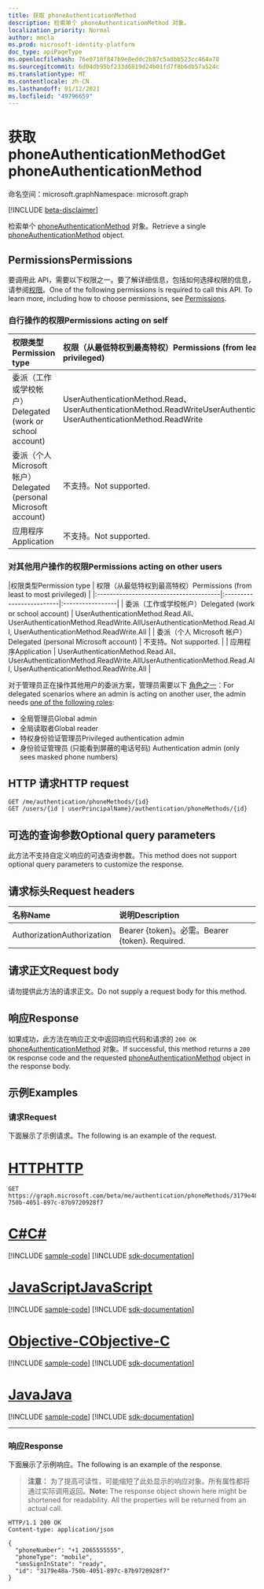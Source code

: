 ```yaml
---
title: 获取 phoneAuthenticationMethod
description: 检索单个 phoneAuthenticationMethod 对象。
localization_priority: Normal
author: mmcla
ms.prod: microsoft-identity-platform
doc_type: apiPageType
ms.openlocfilehash: 76e0718f847b9e8eddc2b87c5a8bb523cc464a78
ms.sourcegitcommit: 6d04db95bf233d6819d24b01fd7f8b6db57a524c
ms.translationtype: MT
ms.contentlocale: zh-CN
ms.lasthandoff: 01/12/2021
ms.locfileid: "49796659"
---
```

# <a name="get-phoneauthenticationmethod"></a><span data-ttu-id="98c72-103">获取 phoneAuthenticationMethod</span><span class="sxs-lookup"><span data-stu-id="98c72-103">Get phoneAuthenticationMethod</span></span>

<span data-ttu-id="98c72-104">命名空间：microsoft.graph</span><span class="sxs-lookup"><span data-stu-id="98c72-104">Namespace: microsoft.graph</span></span>

[!INCLUDE [beta-disclaimer](../../includes/beta-disclaimer.md)]

<span data-ttu-id="98c72-105">检索单个 [phoneAuthenticationMethod](../resources/phoneauthenticationmethod.md) 对象。</span><span class="sxs-lookup"><span data-stu-id="98c72-105">Retrieve a single [phoneAuthenticationMethod](../resources/phoneauthenticationmethod.md) object.</span></span>

## <a name="permissions"></a><span data-ttu-id="98c72-106">Permissions</span><span class="sxs-lookup"><span data-stu-id="98c72-106">Permissions</span></span>

<span data-ttu-id="98c72-p101">要调用此 API，需要以下权限之一。要了解详细信息，包括如何选择权限的信息，请参阅[权限](/graph/permissions-reference)。</span><span class="sxs-lookup"><span data-stu-id="98c72-p101">One of the following permissions is required to call this API. To learn more, including how to choose permissions, see [Permissions](/graph/permissions-reference).</span></span>

### <a name="permissions-acting-on-self"></a><span data-ttu-id="98c72-109">自行操作的权限</span><span class="sxs-lookup"><span data-stu-id="98c72-109">Permissions acting on self</span></span>

|<span data-ttu-id="98c72-110">权限类型</span><span class="sxs-lookup"><span data-stu-id="98c72-110">Permission type</span></span>      | <span data-ttu-id="98c72-111">权限（从最低特权到最高特权）</span><span class="sxs-lookup"><span data-stu-id="98c72-111">Permissions (from least to most privileged)</span></span>              |
|:---------------------------------------|:-------------------------|
| <span data-ttu-id="98c72-112">委派（工作或学校帐户）</span><span class="sxs-lookup"><span data-stu-id="98c72-112">Delegated (work or school account)</span></span>     | <span data-ttu-id="98c72-113">UserAuthenticationMethod.Read、UserAuthenticationMethod.ReadWrite</span><span class="sxs-lookup"><span data-stu-id="98c72-113">UserAuthenticationMethod.Read, UserAuthenticationMethod.ReadWrite</span></span> |
| <span data-ttu-id="98c72-114">委派（个人 Microsoft 帐户）</span><span class="sxs-lookup"><span data-stu-id="98c72-114">Delegated (personal Microsoft account)</span></span> | <span data-ttu-id="98c72-115">不支持。</span><span class="sxs-lookup"><span data-stu-id="98c72-115">Not supported.</span></span> |
| <span data-ttu-id="98c72-116">应用程序</span><span class="sxs-lookup"><span data-stu-id="98c72-116">Application</span></span>                            | <span data-ttu-id="98c72-117">不支持。</span><span class="sxs-lookup"><span data-stu-id="98c72-117">Not supported.</span></span> |

### <a name="permissions-acting-on-other-users"></a><span data-ttu-id="98c72-118">对其他用户操作的权限</span><span class="sxs-lookup"><span data-stu-id="98c72-118">Permissions acting on other users</span></span>

|<span data-ttu-id="98c72-119">权限类型</span><span class="sxs-lookup"><span data-stu-id="98c72-119">Permission type</span></span>      | <span data-ttu-id="98c72-120">权限（从最低特权到最高特权）</span><span class="sxs-lookup"><span data-stu-id="98c72-120">Permissions (from least to most privileged)</span></span>              |
|:---------------------------------------|:-------------------------|:-----------------|
| <span data-ttu-id="98c72-121">委派（工作或学校帐户）</span><span class="sxs-lookup"><span data-stu-id="98c72-121">Delegated (work or school account)</span></span>     | <span data-ttu-id="98c72-122">UserAuthenticationMethod.Read.All、UserAuthenticationMethod.ReadWrite.All</span><span class="sxs-lookup"><span data-stu-id="98c72-122">UserAuthenticationMethod.Read.All, UserAuthenticationMethod.ReadWrite.All</span></span> |
| <span data-ttu-id="98c72-123">委派（个人 Microsoft 帐户）</span><span class="sxs-lookup"><span data-stu-id="98c72-123">Delegated (personal Microsoft account)</span></span> | <span data-ttu-id="98c72-124">不支持。</span><span class="sxs-lookup"><span data-stu-id="98c72-124">Not supported.</span></span> |
| <span data-ttu-id="98c72-125">应用程序</span><span class="sxs-lookup"><span data-stu-id="98c72-125">Application</span></span>                            | <span data-ttu-id="98c72-126">UserAuthenticationMethod.Read.All、UserAuthenticationMethod.ReadWrite.All</span><span class="sxs-lookup"><span data-stu-id="98c72-126">UserAuthenticationMethod.Read.All, UserAuthenticationMethod.ReadWrite.All</span></span> |

<span data-ttu-id="98c72-127">对于管理员正在操作其他用户的委派方案，管理员需要以下 [角色之一](/azure/active-directory/users-groups-roles/directory-assign-admin-roles#available-roles)：</span><span class="sxs-lookup"><span data-stu-id="98c72-127">For delegated scenarios where an admin is acting on another user, the admin needs [one of the following roles](/azure/active-directory/users-groups-roles/directory-assign-admin-roles#available-roles):</span></span>
* <span data-ttu-id="98c72-128">全局管理员</span><span class="sxs-lookup"><span data-stu-id="98c72-128">Global admin</span></span>
* <span data-ttu-id="98c72-129">全局读取者</span><span class="sxs-lookup"><span data-stu-id="98c72-129">Global reader</span></span>
* <span data-ttu-id="98c72-130">特权身份验证管理员</span><span class="sxs-lookup"><span data-stu-id="98c72-130">Privileged authentication admin</span></span>
* <span data-ttu-id="98c72-131">身份验证管理员 (只能看到屏蔽的电话号码) </span><span class="sxs-lookup"><span data-stu-id="98c72-131">Authentication admin (only sees masked phone numbers)</span></span>

## <a name="http-request"></a><span data-ttu-id="98c72-132">HTTP 请求</span><span class="sxs-lookup"><span data-stu-id="98c72-132">HTTP request</span></span>

<!-- { "blockType": "ignored" } -->

```http
GET /me/authentication/phoneMethods/{id}
GET /users/{id | userPrincipalName}/authentication/phoneMethods/{id}
```

## <a name="optional-query-parameters"></a><span data-ttu-id="98c72-133">可选的查询参数</span><span class="sxs-lookup"><span data-stu-id="98c72-133">Optional query parameters</span></span>

<span data-ttu-id="98c72-134">此方法不支持自定义响应的可选查询参数。</span><span class="sxs-lookup"><span data-stu-id="98c72-134">This method does not support optional query parameters to customize the response.</span></span>

## <a name="request-headers"></a><span data-ttu-id="98c72-135">请求标头</span><span class="sxs-lookup"><span data-stu-id="98c72-135">Request headers</span></span>

| <span data-ttu-id="98c72-136">名称</span><span class="sxs-lookup"><span data-stu-id="98c72-136">Name</span></span>      |<span data-ttu-id="98c72-137">说明</span><span class="sxs-lookup"><span data-stu-id="98c72-137">Description</span></span>|
|:----------|:----------|
| <span data-ttu-id="98c72-138">Authorization</span><span class="sxs-lookup"><span data-stu-id="98c72-138">Authorization</span></span> | <span data-ttu-id="98c72-p102">Bearer {token}。必需。</span><span class="sxs-lookup"><span data-stu-id="98c72-p102">Bearer {token}. Required.</span></span> |

## <a name="request-body"></a><span data-ttu-id="98c72-141">请求正文</span><span class="sxs-lookup"><span data-stu-id="98c72-141">Request body</span></span>

<span data-ttu-id="98c72-142">请勿提供此方法的请求正文。</span><span class="sxs-lookup"><span data-stu-id="98c72-142">Do not supply a request body for this method.</span></span>

## <a name="response"></a><span data-ttu-id="98c72-143">响应</span><span class="sxs-lookup"><span data-stu-id="98c72-143">Response</span></span>

<span data-ttu-id="98c72-144">如果成功，此方法在响应正文中返回响应代码和请求的 `200 OK` [phoneAuthenticationMethod](../resources/phoneauthenticationmethod.md) 对象。</span><span class="sxs-lookup"><span data-stu-id="98c72-144">If successful, this method returns a `200 OK` response code and the requested [phoneAuthenticationMethod](../resources/phoneauthenticationmethod.md) object in the response body.</span></span>

## <a name="examples"></a><span data-ttu-id="98c72-145">示例</span><span class="sxs-lookup"><span data-stu-id="98c72-145">Examples</span></span>

### <a name="request"></a><span data-ttu-id="98c72-146">请求</span><span class="sxs-lookup"><span data-stu-id="98c72-146">Request</span></span>

<span data-ttu-id="98c72-147">下面展示了示例请求。</span><span class="sxs-lookup"><span data-stu-id="98c72-147">The following is an example of the request.</span></span>

# <a name="http"></a>[<span data-ttu-id="98c72-148">HTTP</span><span class="sxs-lookup"><span data-stu-id="98c72-148">HTTP</span></span>](#tab/http)
<!-- {
  "blockType": "request",
  "name": "get_phoneauthenticationmethod"
}-->

```msgraph-interactive
GET https://graph.microsoft.com/beta/me/authentication/phoneMethods/3179e48a-750b-4051-897c-87b9720928f7
```
# <a name="c"></a>[<span data-ttu-id="98c72-149">C#</span><span class="sxs-lookup"><span data-stu-id="98c72-149">C#</span></span>](#tab/csharp)
[!INCLUDE [sample-code](../includes/snippets/csharp/get-phoneauthenticationmethod-csharp-snippets.md)]
[!INCLUDE [sdk-documentation](../includes/snippets/snippets-sdk-documentation-link.md)]

# <a name="javascript"></a>[<span data-ttu-id="98c72-150">JavaScript</span><span class="sxs-lookup"><span data-stu-id="98c72-150">JavaScript</span></span>](#tab/javascript)
[!INCLUDE [sample-code](../includes/snippets/javascript/get-phoneauthenticationmethod-javascript-snippets.md)]
[!INCLUDE [sdk-documentation](../includes/snippets/snippets-sdk-documentation-link.md)]

# <a name="objective-c"></a>[<span data-ttu-id="98c72-151">Objective-C</span><span class="sxs-lookup"><span data-stu-id="98c72-151">Objective-C</span></span>](#tab/objc)
[!INCLUDE [sample-code](../includes/snippets/objc/get-phoneauthenticationmethod-objc-snippets.md)]
[!INCLUDE [sdk-documentation](../includes/snippets/snippets-sdk-documentation-link.md)]

# <a name="java"></a>[<span data-ttu-id="98c72-152">Java</span><span class="sxs-lookup"><span data-stu-id="98c72-152">Java</span></span>](#tab/java)
[!INCLUDE [sample-code](../includes/snippets/java/get-phoneauthenticationmethod-java-snippets.md)]
[!INCLUDE [sdk-documentation](../includes/snippets/snippets-sdk-documentation-link.md)]

---


### <a name="response"></a><span data-ttu-id="98c72-153">响应</span><span class="sxs-lookup"><span data-stu-id="98c72-153">Response</span></span>

<span data-ttu-id="98c72-154">下面展示了示例响应。</span><span class="sxs-lookup"><span data-stu-id="98c72-154">The following is an example of the response.</span></span>

> <span data-ttu-id="98c72-p103">**注意：** 为了提高可读性，可能缩短了此处显示的响应对象。所有属性都将通过实际调用返回。</span><span class="sxs-lookup"><span data-stu-id="98c72-p103">**Note:** The response object shown here might be shortened for readability. All the properties will be returned from an actual call.</span></span>

<!-- {
  "blockType": "response",
  "truncated": true,
  "@odata.type": "microsoft.graph.phoneAuthenticationMethod"
} -->

```http
HTTP/1.1 200 OK
Content-type: application/json

{
  "phoneNumber": "+1 2065555555",
  "phoneType": "mobile",
  "smsSignInState": "ready",
  "id": "3179e48a-750b-4051-897c-87b9720928f7"
}
```

<!-- uuid: 16cd6b66-4b1a-43a1-adaf-3a886856ed98
2019-02-04 14:57:30 UTC -->
<!-- {
  "type": "#page.annotation",
  "description": "Get phoneAuthenticationMethod",
  "keywords": "",
  "section": "documentation",
  "tocPath": ""
}-->
